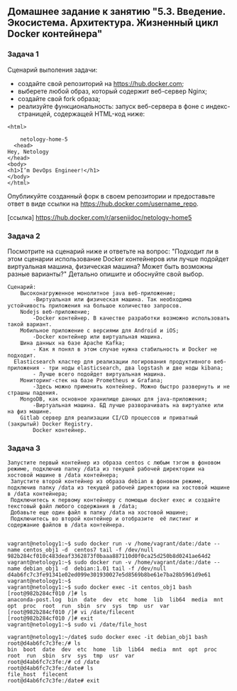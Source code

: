 ## Домашнее задание к занятию "5.3. Введение. Экосистема. Архитектура. Жизненный цикл Docker контейнера"

### Задача 1

Сценарий выполения задачи:

- создайте свой репозиторий на https://hub.docker.com;
- выберете любой образ, который содержит веб-сервер Nginx;
- создайте свой fork образа;
- реализуйте функциональность:
запуск веб-сервера в фоне с индекс-страницей, содержащей HTML-код ниже:
```
<html>

    netology-home-5
  <head>
Hey, Netology
</head>
<body>
<h1>I’m DevOps Engineer!</h1>
</body>
</html>
```
Опубликуйте созданный форк в своем репозитории и предоставьте ответ в виде ссылки на https://hub.docker.com/username_repo.

 [ссылка] <https://hub.docker.com/r/arseniidoc/netology-home5>

### Задача 2
Посмотрите на сценарий ниже и ответьте на вопрос: "Подходит ли в этом сценарии использование Docker контейнеров или лучше подойдет виртуальная машина, физическая машина? Может быть возможны разные варианты?"
Детально опишите и обоснуйте свой выбор.
```
Сценарий:
    Высоконагруженное монолитное java веб-приложение;
        -Виртуальная или физическая машина. Так необходима устойчивость приложения на большое количество запросов.
    Nodejs веб-приложение;
        -Docker контейнер. В качестве разработки возможно использовать такой вариант.
    Мобильное приложение c версиями для Android и iOS;
        -Docker контейнер или виртуальная машина.
    Шина данных на базе Apache Kafka;
        - Как я понял в этом случае нужна стабильность и Docker не подходит.
  Elasticsearch кластер для реализации логирования продуктивного веб-приложения - три ноды elasticsearch, два logstash и две ноды kibana;
        - Лучше всего подойдет виртуальная машина.
    Мониторинг-стек на базе Prometheus и Grafana;
        -Здесь можно применить контейнер. Можно быстро развернуть и не страшны падения.
    MongoDB, как основное хранилище данных для java-приложения;
        -Виртуальная машина. БД лучше разворачивать на виртуалке или на физ машине.
    Gitlab сервер для реализации CI/CD процессов и приватный (закрытый) Docker Registry.
        Docker контейнер.
````
### Задача 3
   ```
   Запустите первый контейнер из образа centos c любым тэгом в фоновом режиме, подключив папку /data из текущей рабочей директории на хостовой машине в /data контейнера;
    Запустите второй контейнер из образа debian в фоновом режиме, подключив папку /data из текущей рабочей директории на хостовой машине в /data контейнера;
    Подключитесь к первому контейнеру с помощью docker exec и создайте текстовый файл любого содержания в /data;
    Добавьте еще один файл в папку /data на хостовой машине;
    Подключитесь во второй контейнер и отобразите  её листинг и содержание файлов в /data контейнера.
````
```

vagrant@netology1:~$ sudo docker run -v /home/vagrant/date:/date --name centos_obj1 -d  centos7 tail -f /dev/null
982b284cf010c483deaf3362873f0baaa887110d0f0ca25d250b8d0241ae64d2
vagrant@netology1:~$ sudo docker run -v /home/vagrant/date:/date --name debian_obj1 -d  debian:1.01 tail -f /dev/null
d4ab6fc7c3fe91341e02ed099e301930027e5d8569b8be61e7ba28b5961d9e61
vagrant@netology1:~$
vagrant@netology1:~$ sudo docker exec -it centos_obj1 bash
[root@982b284cf010 /]# ls
anaconda-post.log  bin  date  dev  etc  home  lib  lib64  media  mnt  opt  proc  root  run  sbin  srv  sys  tmp  usr  var
[root@982b284cf010 /]# vi /date/filecent
[root@982b284cf010 /]# exit
vagrant@netology1:~$ sudo vi /date/file_host

vagrant@netology1:~/date$ sudo docker exec -it debian_obj1 bash
root@d4ab6fc7c3fe:/# ls
bin  boot  date  dev  etc  home  lib  lib64  media  mnt  opt  proc  root  run  sbin  srv  sys  tmp  usr  var
root@d4ab6fc7c3fe:/# cd /date
root@d4ab6fc7c3fe:/date# ls
file_host  filecent  
root@d4ab6fc7c3fe:/date# exit
````
